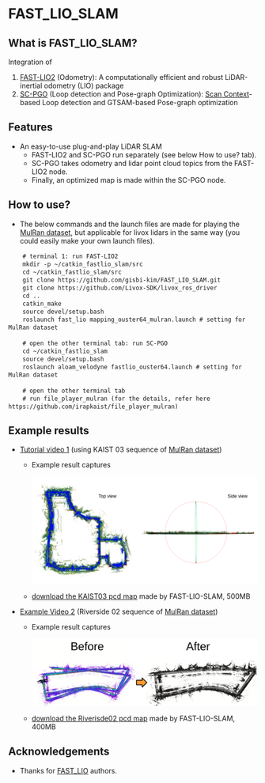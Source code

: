 # FAST_LIO_SLAM

## What is FAST_LIO_SLAM?
Integration of 
1. [FAST-LIO2](https://github.com/hku-mars/FAST_LIO) (Odometry): A computationally efficient and robust LiDAR-inertial odometry (LIO) package
2. [SC-PGO](https://github.com/gisbi-kim/SC-A-LOAM) (Loop detection and Pose-graph Optimization): [Scan Context](https://github.com/irapkaist/scancontext)-based Loop detection and GTSAM-based Pose-graph optimization

## Features
- An easy-to-use plug-and-play LiDAR SLAM 
    - FAST-LIO2 and SC-PGO run separately (see below How to use? tab).
    - SC-PGO takes odometry and lidar point cloud topics from the FAST-LIO2 node. 
    - Finally, an optimized map is made within the SC-PGO node. 

## How to use?
- The below commands and the launch files are made for playing the [MulRan dataset](https://sites.google.com/view/mulran-pr/home), but applicable for livox lidars in the same way (you could easily make your own launch files).
```
    # terminal 1: run FAST-LIO2 
    mkdir -p ~/catkin_fastlio_slam/src
    cd ~/catkin_fastlio_slam/src
    git clone https://github.com/gisbi-kim/FAST_LIO_SLAM.git
    git clone https://github.com/Livox-SDK/livox_ros_driver
    cd .. 
    catkin_make
    source devel/setup.bash
    roslaunch fast_lio mapping_ouster64_mulran.launch # setting for MulRan dataset 

    # open the other terminal tab: run SC-PGO
    cd ~/catkin_fastlio_slam
    source devel/setup.bash
    roslaunch aloam_velodyne fastlio_ouster64.launch # setting for MulRan dataset 

    # open the other terminal tab
    # run file_player_mulran (for the details, refer here https://github.com/irapkaist/file_player_mulran)
```


## Example results 
- [Tutorial video 1](https://youtu.be/nu8j4yaBMnw) (using KAIST 03 sequence of [MulRan dataset](https://sites.google.com/view/mulran-pr/dataset))
    - Example result captures 
        <p align="center"><img src="docs/kaist03.png" width=700></p>
    - [download the KAIST03 pcd map](https://www.dropbox.com/s/w599ozdg7h6215q/KAIST03.pcd?dl=0) made by FAST-LIO-SLAM, 500MB
    
- [Example Video 2](https://youtu.be/94mC05PesvQ) (Riverside 02 sequence of [MulRan dataset](https://sites.google.com/view/mulran-pr/dataset))
    - Example result captures
        <p align="center"><img src="docs/riverside02.png" width=700></p>
    -  [download the Riverisde02 pcd map](https://www.dropbox.com/s/1aolth7ry4odxo4/Riverside02.pcd?dl=0) made by FAST-LIO-SLAM, 400MB

## Acknowledgements 
- Thanks for [FAST_LIO](https://github.com/hku-mars/FAST_LIO) authors.



